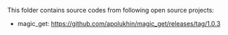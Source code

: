 This folder contains source codes from following open source projects:

* magic_get: https://github.com/apolukhin/magic_get/releases/tag/1.0.3
